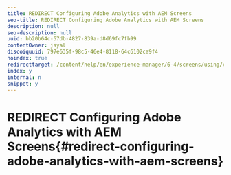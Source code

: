 ```yaml
---
title: REDIRECT Configuring Adobe Analytics with AEM Screens
seo-title: REDIRECT Configuring Adobe Analytics with AEM Screens
description: null
seo-description: null
uuid: bb20b64c-57db-4827-839a-d8d69fc7fb99
contentOwner: jsyal
discoiquuid: 797e635f-98c5-46e4-8118-64c6102ca9f4
noindex: true
redirecttarget: /content/help/en/experience-manager/6-4/screens/using/configuring-adobe-analytics-aem-screens
index: y
internal: n
snippet: y
---
```


# REDIRECT Configuring Adobe Analytics with AEM Screens{#redirect-configuring-adobe-analytics-with-aem-screens}

